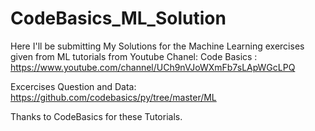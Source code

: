 ﻿# CodeBasics_ML_Solution
 Here I'll be submitting My Solutions for the Machine Learning exercises given from ML tutorials from Youtube Chanel:
 Code Basics : https://www.youtube.com/channel/UCh9nVJoWXmFb7sLApWGcLPQ
 
 Excercises Question and Data: https://github.com/codebasics/py/tree/master/ML
 
 Thanks to CodeBasics for these Tutorials.

